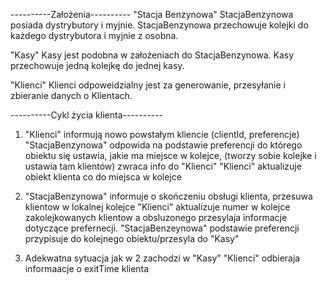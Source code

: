 ----------Założenia----------
"Stacja Benzynowa"
StacjaBenzynowa posiada dystrybutory i myjnie.
StacjaBenzynowa przechowuje kolejki do każdego dystrybutora i myjnie z osobna.

"Kasy"
Kasy jest podobna w założeniach do StacjaBenzynowa.
Kasy przechowuje jedną kolejkę do jednej kasy.

"Klienci"
Klienci odpoweidzialny jest za generowanie, przesyłanie i zbieranie danych o Klientach.

----------Cykl życia klienta----------
1. "Klienci" informują nowo powstałym kliencie (clientId, preferencje)
"StacjaBenzynowa" odpowida na podstawie preferencji do którego obiektu się ustawia,
jakie ma miejsce w kolejce, (tworzy sobie kolejke i ustawia tam klientów) zwraca info do "Klienci"
"Klienci" aktualizuje obiekt klienta co do miejsca w kolejce

2. "StacjaBenzynowa" informuje o skończeniu obsługi klienta, przesuwa klientow w lokalnej kolejce
"Klienci" aktualizuje numer w kolejce zakolejkowanych klientow a obsluzonego przesylaja informacje
dotyczące prefernecji.
"StacjaBenzeynowa" podstawie preferencji przypisuje do kolejnego obiektu/przesyla do "Kasy"

3. Adekwatna sytuacja jak w 2 zachodzi w "Kasy"
"Klienci" odbieraja informaacje o exitTime klienta




